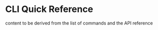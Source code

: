 ﻿[title]: # (CLI Quick Reference)
[tags]: # (,)
[priority]: # (12000)

# CLI Quick Reference

content to be derived from the list of commands and the API reference

